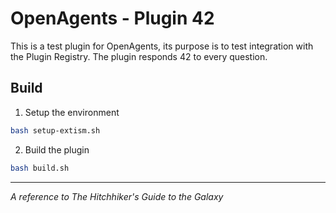 # OpenAgents - Plugin 42

This is a test plugin for OpenAgents, its purpose is to test integration with the Plugin Registry. The plugin responds 42 to every question.


## Build
1. Setup the environment
```bash
bash setup-extism.sh
```

2. Build the plugin
```bash
bash build.sh
```



---

*A reference to The Hitchhiker's Guide to the Galaxy*

